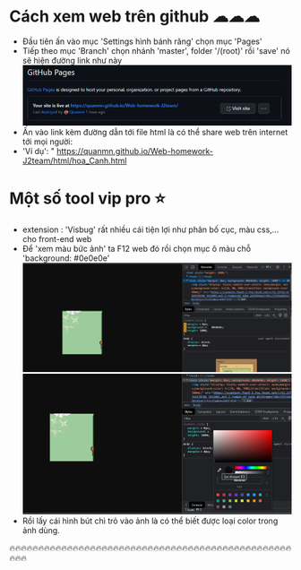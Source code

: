 # Cách xem web trên github ☁☁☁
- Đầu tiên ấn vào mục 'Settings hình bánh răng' chọn mục 'Pages'
- Tiếp theo mục 'Branch' chọn nhánh 'master', folder '/(root)' rồi 'save' nó sẽ hiện đường link như này
![](./image/ex1.jpg)
- Ấn vào link kèm đường dẫn tới file html là có thể share web trên internet tới mọi người: 
- 'Ví dụ': " https://quanmn.github.io/Web-homework-J2team/html/hoa_Canh.html

# Một số tool vip pro ⭐
- extension : 'Visbug' rất nhiều cái tiện lợi như phân bố cục, màu css,... cho front-end web
- Để 'xem màu bức ảnh' ta F12 web đó rồi chọn mục ô màu chỗ 'background: #0e0e0e'
![](./image/ex2.jpg)
![](./image/ex3.jpg)
- Rồi lấy cái hình bút chì trỏ vào ảnh là có thể biết được loại color trong ảnh dùng.

🔥🔥🔥🔥🔥🔥🔥🔥🔥🔥🔥🔥🔥🔥🔥🔥🔥🔥🔥🔥🔥🔥🔥🔥🔥🔥🔥🔥🔥🔥🔥🔥🔥🔥🔥🔥🔥🔥🔥🔥🔥🔥🔥🔥🔥🔥🔥🔥🔥🔥🔥🔥
